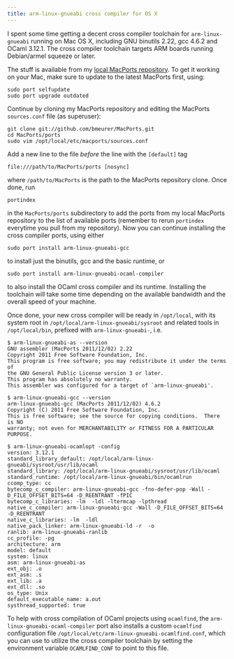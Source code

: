```yaml
---
title: arm-linux-gnueabi cross compiler for OS X
---
```


I spent some time getting a decent cross compiler toolchain for `arm-linux-gnueabi` running on Mac OS X, including GNU binutils 2.22, gcc 4.6.2 and OCaml 3.12.1. The cross compiler toolchain targets ARM boards running Debian/armel squeeze or later.

The stuff is available from my [local MacPorts repository](https://github.com/bmeurer/MacPorts). To get it working on your Mac, make sure to update to the latest MacPorts first, using:

```
sudo port selfupdate
sudo port upgrade outdated
```

Continue by cloning my MacPorts repository and editing the MacPorts `sources.conf` file (as superuser):

```
git clone git://github.com/bmeurer/MacPorts.git
cd MacPorts/ports
sudo vim /opt/local/etc/macports/sources.conf
```

Add a new line to the file _before_ the line with the `[default]` tag

```
file:///path/to/MacPorts/ports [nosync]
```

where `/path/to/MacPorts` is the path to the MacPorts repository clone. Once done, run

```
portindex
```

in the `MacPorts/ports` subdirectory to add the ports from my local MacPorts repository to the list of available ports (remember to rerun `portindex` everytime you pull from my repository). Now you can continue installing the cross compiler ports, using either

```
sudo port install arm-linux-gnueabi-gcc
```

to install just the binutils, gcc and the basic runtime, or

```
sudo port install arm-linux-gnueabi-ocaml-compiler
```

to also install the OCaml cross compiler and its runtime. Installing the toolchain will take some time depending on the available bandwidth and the overall speed of your machine.

Once done, your new cross compiler will be ready in `/opt/local`, with its system root in `/opt/local/arm-linux-gnueabi/sysroot` and related tools in `/opt/local/bin`, prefixed with `arm-linux-gnueabi-`, i.e.

```
$ arm-linux-gnueabi-as --version
GNU assembler (MacPorts 2011/12/02) 2.22
Copyright 2011 Free Software Foundation, Inc.
This program is free software; you may redistribute it under the terms of
the GNU General Public License version 3 or later.
This program has absolutely no warranty.
This assembler was configured for a target of `arm-linux-gnueabi'.

$ arm-linux-gnueabi-gcc --version
arm-linux-gnueabi-gcc (MacPorts 2011/12/02) 4.6.2
Copyright (C) 2011 Free Software Foundation, Inc.
This is free software; see the source for copying conditions.  There is NO
warranty; not even for MERCHANTABILITY or FITNESS FOR A PARTICULAR PURPOSE.

$ arm-linux-gnueabi-ocamlopt -config
version: 3.12.1
standard_library_default: /opt/local/arm-linux-gnueabi/sysroot/usr/lib/ocaml
standard_library: /opt/local/arm-linux-gnueabi/sysroot/usr/lib/ocaml
standard_runtime: /opt/local/arm-linux-gnueabi/bin/ocamlrun
ccomp_type: cc
bytecomp_c_compiler: arm-linux-gnueabi-gcc -fno-defer-pop -Wall -D_FILE_OFFSET_BITS=64 -D_REENTRANT -fPIC
bytecomp_c_libraries: -lm  -ldl -ltermcap -lpthread
native_c_compiler: arm-linux-gnueabi-gcc -Wall -D_FILE_OFFSET_BITS=64 -D_REENTRANT
native_c_libraries: -lm  -ldl
native_pack_linker: arm-linux-gnueabi-ld -r  -o
ranlib: arm-linux-gnueabi-ranlib
cc_profile: -pg
architecture: arm
model: default
system: linux
asm: arm-linux-gnueabi-as
ext_obj: .o
ext_asm: .s
ext_lib: .a
ext_dll: .so
os_type: Unix
default_executable_name: a.out
systhread_supported: true
```

To help with cross compilation of OCaml projects using `ocamlfind`, the `arm-linux-gnueabi-ocaml-compiler` port also installs a custom `ocamlfind` configuration file `/opt/local/etc/arm-linux-gnueabi-ocamlfind.conf`, which you can use to utilize the cross compiler toolchain by setting the environment variable `OCAMLFIND_CONF` to point to this file.
